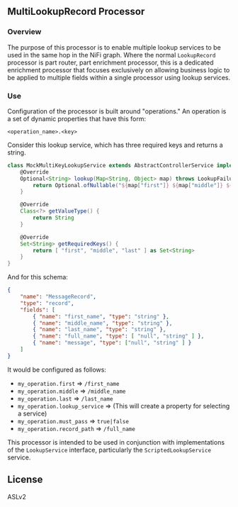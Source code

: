 ## MultiLookupRecord Processor

### Overview

The purpose of this processor is to enable multiple lookup services to be used in the same hop in the NiFi graph. Where the normal `LookupRecord` processor is part router, part enrichment processor, this is a dedicated enrichment processor that focuses exclusively on allowing business logic to be applied to multiple fields within a single processor using lookup services.

### Use

Configuration of the processor is built around "operations." An operation is a set of dynamic properties that have this form:

```$xslt
<operation_name>.<key>
```

Consider this lookup service, which has three required keys and returns a string.

```groovy
class MockMultiKeyLookupService extends AbstractControllerService implements LookupService<String> {
    @Override
    Optional<String> lookup(Map<String, Object> map) throws LookupFailureException {
        return Optional.ofNullable("${map["first"]} ${map["middle"]} ${map["last"]}")
    }

    @Override
    Class<?> getValueType() {
        return String
    }

    @Override
    Set<String> getRequiredKeys() {
        return [ "first", "middle", "last" ] as Set<String>
    }
}
```

And for this schema:

```json
{
    "name": "MessageRecord",
    "type": "record",
    "fields": [
        { "name": "first_name", "type": "string" },
        { "name": "middle_name", "type": "string" },
        { "name": "last_name", "type": "string" },
        { "name": "full_name", "type": [ "null", "string" ] },
        { "name": "message", "type": ["null", "string" ] }
    ]
}
```

It would be configured as follows:

* `my_operation.first` => `/first_name`
* `my_operation.middle` => `/middle_name`
* `my_operation.last` => `/last_name`
* `my_operation.lookup_service` => (This will create a property for selecting a service)
* `my_operation.must_pass` => `true|false`
* `my_operation.record_path` => `/full_name`

This processor is intended to be used in conjunction with implementations of the `LookupService` interface, particularly the `ScriptedLookupService` service.

## License

ASLv2
